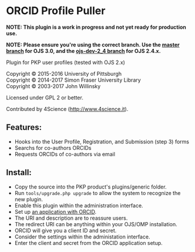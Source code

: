 # ORCID Profile Puller

**NOTE: This plugin is a work in progress and not yet ready for production use.**

**NOTE: Please ensure you're using the correct branch. Use the [master branch](https://github.com/asmecher/orcidProfile/tree/master) for OJS 3.0, and the [ojs-dev-2_4 branch](https://github.com/asmecher/orcidProfile/tree/ojs-dev-2_4) for OJS 2.4.x.**

Plugin for PKP user profiles (tested with OJS 2.x)

Copyright © 2015-2016 University of Pittsburgh
<br />Copyright © 2014-2017 Simon Fraser University Library
<br />Copyright © 2003-2017 John Willinsky

Licensed under GPL 2 or better.

Contributed by 4Science (http://www.4science.it).

## Features:

 * Hooks into the User Profile, Registration, and Submission (step 3) forms
 * Searchs for co-authors ORCIDs
 * Requests ORCIDs of co-authors via email

## Install:

 * Copy the source into the PKP product's plugins/generic folder.
 * Run `tools/upgrade.php upgrade` to allow the system to recognize the new plugin.
 * Enable this plugin within the administration interface.
 * Set up [an application with ORCID](https://orcid.org/developer-tools).
 * The URI and description are to reassure users.
 * The redirect URI can be anything within your OJS/OMP installation.
 * ORCID will give you a client ID and secret.
 * Consider the settings within the administation interface.
 * Enter the client and secret from the ORCID application setup.
